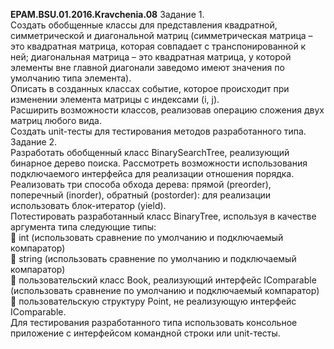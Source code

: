 ﻿<b>EPAM.BSU.01.2016.Kravchenia.08</b>
Задание 1.<br>
Создать обобщенные классы для представления квадратной, симметрической и диагональной матриц (симметрическая матрица – это квадратная матрица, которая совпадает с транспонированной к ней; диагональная матрица – это квадратная матрица, у которой элементы вне главной диагонали заведомо имеют значения по умолчанию типа элемента).<br>
Описать в созданных классах событие, которое происходит при изменении элемента матрицы с индексами (i, j).<br>
Расширить возможности классов, реализовав операцию сложения двух матриц любого вида.<br>
Создать unit-тесты для тестирования методов разработанного типа.<br>
Задание 2.<br>
Разработать обобщенный класс BinarySearchTree, реализующий бинарное дерево поиска. Рассмотреть возможности использования подключаемого интерфейса для реализации отношения порядка.<br>
Реализовать три способа обхода дерева: прямой (preorder), поперечный (inorder), обратный (postorder): для реализации использовать блок-итератор (yield).<br>
Потестировать разработанный класс BinaryTree<TItem>, используя в качестве аргумента типа следующие типы:<br>
 int (использовать сравнение по умолчанию и подключаемый компаратор)<br>
 string (использовать сравнение по умолчанию и подключаемый компаратор)<br>
 пользовательский класс Book, реализующий интерфейс IComparable (использовать сравнение по умолчанию и подключаемый компаратор)<br>
 пользовательскую структуру Point, не реализующую интерфейс IComparable.<br>
Для тестирования разработанного типа использовать консольное приложение с интерфейсом командной строки или unit-тесты.<br>